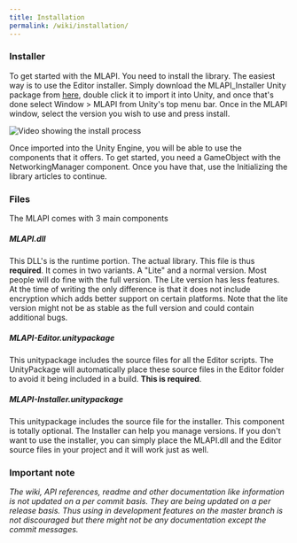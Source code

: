 ```yaml
---
title: Installation
permalink: /wiki/installation/
---
```


### Installer
To get started with the MLAPI. You need to install the library. The easiest way is to use the Editor installer. Simply download the MLAPI_Installer Unity package from [here](https://github.com/TwoTenPvP/MLAPI/releases), double click it to import it into Unity, and once that's done select Window > MLAPI from Unity's top menu bar. Once in the MLAPI window, select the version you wish to use and press install.


![Video showing the install process](https://i.imgur.com/zN63DlJ.gif)


Once imported into the Unity Engine, you will be able to use the components that it offers. To get started, you need a GameObject with the NetworkingManager component. Once you have that, use the Initializing the library articles to continue.


### Files
The MLAPI comes with 3 main components
##### MLAPI.dll
This DLL's is the runtime portion. The actual library. This file is thus **required**. It comes in two variants. A "Lite" and a normal version. Most people will do fine with the full version. The Lite version has less features. At the time of writing the only difference is that it does not include encryption which adds better support on certain platforms. Note that the lite version might not be as stable as the full version and could contain additional bugs.
##### MLAPI-Editor.unitypackage
This unitypackage includes the source files for all the Editor scripts. The UnityPackage will automatically place these source files in the Editor folder to avoid it being included in a build. **This is required**.
##### MLAPI-Installer.unitypackage
This unitypackage includes the source file for the installer. This component is totally optional. The Installer can help you manage versions. If you don't want to use the installer, you can simply place the MLAPI.dll and the Editor source files in your project and it will work just as well.



### Important note
_The wiki, API references, readme and other documentation like information is not updated on a per commit basis. They are being updated on a per release basis. Thus using in development features on the master branch is not discouraged but there might not be any documentation except the commit messages._
